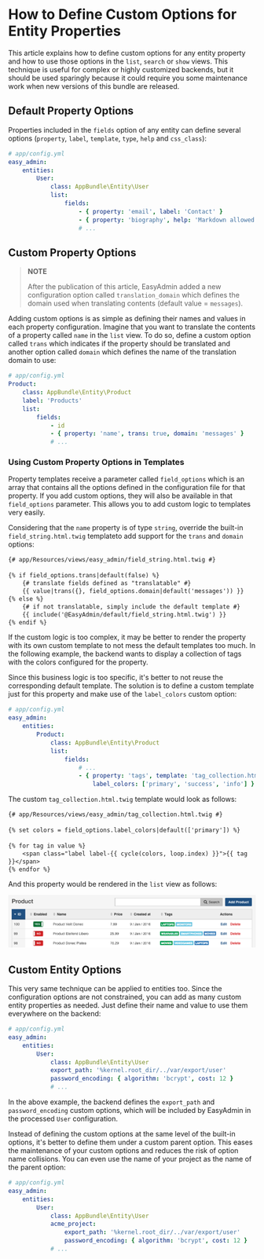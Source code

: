How to Define Custom Options for Entity Properties
==================================================

This article explains how to define custom options for any entity property and
how to use those options in the `list`, `search` or `show` views. This technique
is useful for complex or highly customized backends, but it should be used
sparingly because it could require you some maintenance work when new versions
of this bundle are released.

Default Property Options
------------------------

Properties included in the `fields` option of any entity can define several
options (`property`, `label`, `template`, `type`, `help` and `css_class`):

```yaml
# app/config.yml
easy_admin:
    entities:
        User:
            class: AppBundle\Entity\User
            list:
                fields:
                    - { property: 'email', label: 'Contact' }
                    - { property: 'biography', help: 'Markdown allowed' }
                    # ...
```

Custom Property Options
-----------------------

> **NOTE**
>
> After the publication of this article, EasyAdmin added a new configuration
> option called `translation_domain` which defines the domain used when
> translating contents (default value = `messages`).

Adding custom options is as simple as defining their names and values in each
property configuration. Imagine that you want to translate the contents of a
property called `name` in the `list` view. To do so, define a custom option
called `trans` which indicates if the property should be translated and another
option called `domain` which defines the name of the translation domain to use:

```yaml
# app/config.yml
Product:
    class: AppBundle\Entity\Product
    label: 'Products'
    list:
        fields:
            - id
            - { property: 'name', trans: true, domain: 'messages' }
            # ...
```

### Using Custom Property Options in Templates

Property templates receive a parameter called `field_options` which is an array
that contains all the options defined in the configuration file for that
property. If you add custom options, they will also be available in that
`field_options` parameter. This allows you to add custom logic to templates very
easily.

Considering that the `name` property is of type `string`, override the built-in
`field_string.html.twig` templateto add support for the `trans` and `domain`
options:

```twig
{# app/Resources/views/easy_admin/field_string.html.twig #}

{% if field_options.trans|default(false) %}
    {# translate fields defined as "translatable" #}
    {{ value|trans({}, field_options.domain|default('messages')) }}
{% else %}
    {# if not translatable, simply include the default template #}
    {{ include('@EasyAdmin/default/field_string.html.twig') }}
{% endif %}
```

If the custom logic is too complex, it may be better to render the property with
its own custom template to not mess the default templates too much. In the
following example, the backend wants to display a collection of tags with the
colors configured for the property.

Since this business logic is too specific, it's better to not reuse the
corresponding default template. The solution is to define a custom template just
for this property and make use of the `label_colors` custom option:

```yaml
# app/config.yml
easy_admin:
    entities:
        Product:
            class: AppBundle\Entity\Product
            list:
                fields:
                    # ...
                    - { property: 'tags', template: 'tag_collection.html.twig',
                        label_colors: ['primary', 'success', 'info'] }
```

The custom `tag_collection.html.twig` template would look as follows:

```twig
{# app/Resources/views/easy_admin/tag_collection.html.twig #}

{% set colors = field_options.label_colors|default(['primary']) %}

{% for tag in value %}
    <span class="label label-{{ cycle(colors, loop.index) }}">{{ tag }}</span>
{% endfor %}
```

And this property would be rendered in the `list` view as follows:

![Default listing interface](../images/easyadmin-design-customization-custom-data-types.png)

Custom Entity Options
---------------------

This very same technique can be applied to entities too. Since the configuration
options are not constrained, you can add as many custom entity properties as
needed. Just define their name and value to use them everywhere on the backend:

```yaml
# app/config.yml
easy_admin:
    entities:
        User:
            class: AppBundle\Entity\User
            export_path: '%kernel.root_dir/../var/export/user'
            password_encoding: { algorithm: 'bcrypt', cost: 12 }
            # ...
```

In the above example, the backend defines the `export_path` and `password_encoding`
custom options, which will be included by EasyAdmin in the processed `User`
configuration.

Instead of defining the custom options at the same level of the built-in options,
it's better to define them under a custom parent option. This eases the maintenance
of your custom options and reduces the risk of option name collisions. You can
even use the name of your project as the name of the parent option:

```yaml
# app/config.yml
easy_admin:
    entities:
        User:
            class: AppBundle\Entity\User
            acme_project:
                export_path: '%kernel.root_dir/../var/export/user'
                password_encoding: { algorithm: 'bcrypt', cost: 12 }
            # ...
```
